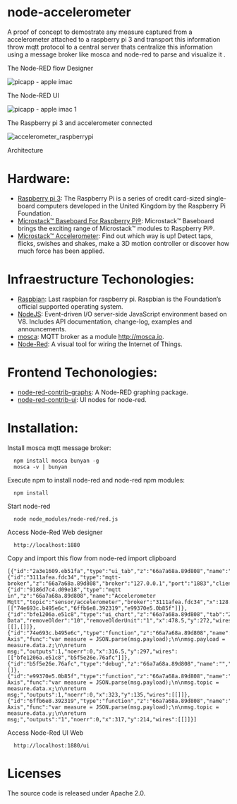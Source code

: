 # node-accelerometer

A proof of concept to demostrate any measure captured from a accelerometer attached to a raspberry pi 3 and transport this information throw mqtt protocol to a central server thats centralize this information using a message broker like mosca and node-red to parse and visualize it .

The Node-RED flow Designer

![picapp - apple imac](https://cloud.githubusercontent.com/assets/1216181/16017496/80f963a4-31a0-11e6-8f53-ec98471e6322.png)

The Node-RED UI

![picapp - apple imac 1](https://cloud.githubusercontent.com/assets/1216181/16017586/e3c7be7c-31a0-11e6-9f63-03850d17dd92.png)

The Raspberry pi 3 and accelerometer connected

![accelerometer_raspberrypi](https://cloud.githubusercontent.com/assets/1216181/16017883/41bb0646-31a2-11e6-907b-8fb9019c17c8.jpeg)

Architecture


# Hardware:

- [Raspberry pi 3](https://www.raspberrypi.org/): The Raspberry Pi is a series of credit card-sized single-board computers developed in the United Kingdom by the Raspberry Pi Foundation.
- [Microstack™ Baseboard For Raspberry Pi®](http://www.microstack.org.uk/assets/pibaseboard/FormattedPiBaseboardgettingstarted.pdf): Microstack™ Baseboard brings the exciting range of Microstack™ modules to Raspberry Pi®.
- [Microstack™ Accelerometer](http://www.generationrobots.com/media/Microstack/Microstack-accelerometer-for-raspberry-pi-getting-started.pdf): Find out which way is up! Detect taps, flicks, swishes and shakes, make a 3D motion controller or discover how much force has been
applied. 

# Infraestructure Techonologies:

- [Raspbian](https://www.raspberrypi.org/downloads/raspbian/): Last raspbian for raspberry pi. Raspbian is the Foundation’s official supported operating system.
- [NodeJS](https://nodejs.org/): Event-driven I/O server-side JavaScript environment based on V8. Includes API documentation, change-log, examples and announcements.
- [mosca](https://github.com/mcollina/mosca): MQTT broker as a module http://mosca.io.
- [Node-Red](http://nodered.org/): A visual tool for wiring the Internet of Things.

# Frontend Techonologies:

- [node-red-contrib-graphs](https://www.npmjs.com/package/node-red-contrib-graphs): A Node-RED graphing package.
- [node-red-contrib-ui](https://www.npmjs.com/package/node-red-contrib-ui): UI nodes for node-red.

# Installation:

Install mosca mqtt message broker:
```
  npm install mosca bunyan -g
  mosca -v | bunyan
```

Execute npm to install node-red and node-red npm modules:
```
  npm install
```

Start node-red
```
  node node_modules/node-red/red.js
```

Access Node-Red Web designer
```
  http://localhost:1880
```

Copy and import this flow from node-red import clipboard
```
[{"id":"2a3e1609.eb51fa","type":"ui_tab","z":"66a7a68a.89d808","name":"Home","icon":"dashboard","order":"1"},{"id":"3111afea.fdc34","type":"mqtt-broker","z":"66a7a68a.89d808","broker":"127.0.0.1","port":"1883","clientid":"","usetls":false,"verifyservercert":true,"compatmode":true,"keepalive":"60","cleansession":true,"willTopic":"","willQos":"0","willRetain":null,"willPayload":"","birthTopic":"","birthQos":"0","birthRetain":null,"birthPayload":""},{"id":"9186d7c4.d09e18","type":"mqtt in","z":"66a7a68a.89d808","name":"Accelerometer Mqtt","topic":"sensor/accelerometer","broker":"3111afea.fdc34","x":128.5,"y":214,"wires":[["74e693c.b495e6c","6ffb6e8.392319","e99370e5.0b85f"]]},{"id":"bfe1206a.e51c8","type":"ui_chart","z":"66a7a68a.89d808","tab":"2a3e1609.eb51fa","name":"Accelerometer","group":"1","order":1,"interpolate":"linear","nodata":"No Data","removeOlder":"10","removeOlderUnit":"1","x":478.5,"y":272,"wires":[[],[]]},{"id":"74e693c.b495e6c","type":"function","z":"66a7a68a.89d808","name":"Z Axis","func":"var measure = JSON.parse(msg.payload);\n\nmsg.payload = measure.data.z;\n\nreturn msg;","outputs":1,"noerr":0,"x":316.5,"y":297,"wires":[["bfe1206a.e51c8","b5f5e26e.76afc"]]},{"id":"b5f5e26e.76afc","type":"debug","z":"66a7a68a.89d808","name":"","active":true,"console":"false","complete":"false","x":473.5,"y":325,"wires":[]},{"id":"e99370e5.0b85f","type":"function","z":"66a7a68a.89d808","name":"X Axis","func":"var measure = JSON.parse(msg.payload);\n\nmsg.topic = measure.data.x;\n\nreturn msg;","outputs":1,"noerr":0,"x":323,"y":135,"wires":[[]]},{"id":"6ffb6e8.392319","type":"function","z":"66a7a68a.89d808","name":"Y Axis","func":"var measure = JSON.parse(msg.payload);\n\nmsg.topic = measure.data.y;\n\nreturn msg;","outputs":"1","noerr":0,"x":317,"y":214,"wires":[[]]}]
```

Access Node-Red UI Web
```
  http://localhost:1880/ui
```

# Licenses
The source code is released under Apache 2.0.

